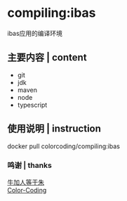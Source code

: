 # compiling:ibas
ibas应用的编译环境

## 主要内容 | content
* git
* jdk
* maven
* node
* typescript

## 使用说明 | instruction
docker pull colorcoding/compiling:ibas

### 鸣谢 | thanks
[牛加人等于朱](http://baike.baidu.com/view/1769.htm "NiurenZhu")<br>
[Color-Coding](http://colorcoding.org/ "咔啦工作室")<br>
